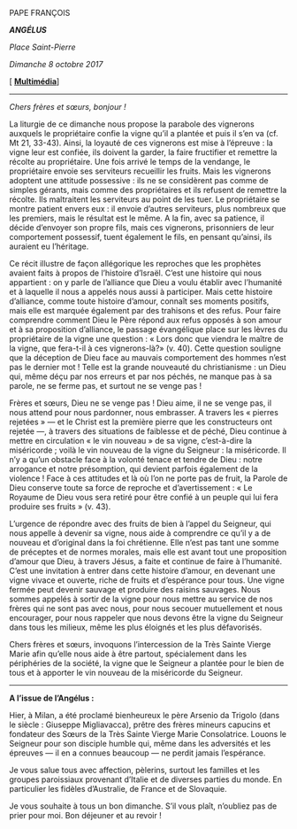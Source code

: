 PAPE FRANÇOIS

***ANGÉLUS***

*Place Saint-Pierre*

*Dimanche 8 octobre 2017*

[ **[Multimédia](http://w2.vatican.va/content/francesco/fr/events/event.dir.html/content/vaticanevents/fr/2017/10/8/angelus.html)**]

* * *

*Chers frères et sœurs, bonjour !*

La liturgie de ce dimanche nous propose la parabole des vignerons auxquels le propriétaire confie la vigne qu’il a plantée et puis il s’en va (cf. Mt 21, 33-43). Ainsi, la loyauté de ces vignerons est mise à l’épreuve : la vigne leur est confiée, ils doivent la garder, la faire fructifier et remettre la récolte au propriétaire. Une fois arrivé le temps de la vendange, le propriétaire envoie ses serviteurs recueillir les fruits. Mais les vignerons adoptent une attitude possessive : ils ne se considèrent pas comme de simples gérants, mais comme des propriétaires et ils refusent de remettre la récolte. Ils maltraitent les serviteurs au point de les tuer. Le propriétaire se montre patient envers eux : il envoie d’autres serviteurs, plus nombreux que les premiers, mais le résultat est le même. A la fin, avec sa patience, il décide d’envoyer son propre fils, mais ces vignerons, prisonniers de leur comportement possessif, tuent également le fils, en pensant qu’ainsi, ils auraient eu l’héritage.

Ce récit illustre de façon allégorique les reproches que les prophètes avaient faits à propos de l’histoire d’Israël. C’est une histoire qui nous appartient : on y parle de l’alliance que Dieu a voulu établir avec l’humanité et à laquelle il nous a appelés nous aussi à participer. Mais cette histoire d’alliance, comme toute histoire d’amour, connaît ses moments positifs, mais elle est marquée également par des trahisons et des refus. Pour faire comprendre comment Dieu le Père répond aux refus opposés à son amour et à sa proposition d’alliance, le passage évangélique place sur les lèvres du propriétaire de la vigne une question : « Lors donc que viendra le maître de la vigne, que fera-t-il à ces vignerons-là?» (v. 40). Cette question souligne que la déception de Dieu face au mauvais comportement des hommes n’est pas le dernier mot ! Telle est la grande nouveauté du christianisme : un Dieu qui, même déçu par nos erreurs et par nos péchés, ne manque pas à sa parole, ne se ferme pas, et surtout ne se venge pas !

Frères et sœurs, Dieu ne se venge pas ! Dieu aime, il ne se venge pas, il nous attend pour nous pardonner, nous embrasser. A travers les « pierres rejetées » — et le Christ est la première pierre que les constructeurs ont rejetée —, à travers des situations de faiblesse et de péché, Dieu continue à mettre en circulation « le vin nouveau » de sa vigne, c’est-à-dire la miséricorde ; voilà le vin nouveau de la vigne du Seigneur : la miséricorde. Il n’y a qu’un obstacle face à la volonté tenace et tendre de Dieu : notre arrogance et notre présomption, qui devient parfois également de la violence ! Face à ces attitudes et là où l’on ne porte pas de fruit, la Parole de Dieu conserve toute sa force de reproche et d’avertissement : « Le Royaume de Dieu vous sera retiré pour être confié à un peuple qui lui fera produire ses fruits » (v. 43).

L’urgence de répondre avec des fruits de bien à l’appel du Seigneur, qui nous appelle à devenir sa vigne, nous aide à comprendre ce qu’il y a de nouveau et d’original dans la foi chrétienne. Elle n’est pas tant une somme de préceptes et de normes morales, mais elle est avant tout une proposition d’amour que Dieu, à travers Jésus, a faite et continue de faire à l’humanité. C’est une invitation à entrer dans cette histoire d’amour, en devenant une vigne vivace et ouverte, riche de fruits et d’espérance pour tous. Une vigne fermée peut devenir sauvage et produire des raisins sauvages. Nous sommes appelés à sortir de la vigne pour nous mettre au service de nos frères qui ne sont pas avec nous, pour nous secouer mutuellement et nous encourager, pour nous rappeler que nous devons être la vigne du Seigneur dans tous les milieux, même les plus éloignés et les plus défavorisés.

Chers frères et sœurs, invoquons l’intercession de la Très Sainte Vierge Marie afin qu’elle nous aide à être partout, spécialement dans les périphéries de la société, la vigne que le Seigneur a plantée pour le bien de tous et à apporter le vin nouveau de la miséricorde du Seigneur.

* * *

**A l’issue de l’Angélus :**

Hier, à Milan, a été proclamé bienheureux le père Arsenio da Trigolo (dans le siècle : Giuseppe Migliavacca), prêtre des frères mineurs capucins et fondateur des Sœurs de la Très Sainte Vierge Marie Consolatrice. Louons le Seigneur pour son disciple humble qui, même dans les adversités et les épreuves — il en a connues beaucoup — ne perdit jamais l’espérance.

Je vous salue tous avec affection, pèlerins, surtout les familles et les groupes paroissiaux provenant d’Italie et de diverses parties du monde. En particulier les fidèles d’Australie, de France et de Slovaquie.

Je vous souhaite à tous un bon dimanche. S’il vous plaît, n’oubliez pas de prier pour moi. Bon déjeuner et au revoir !